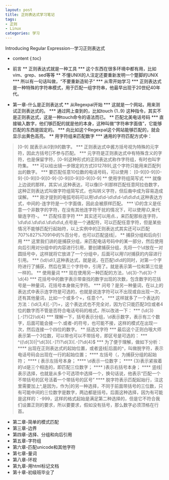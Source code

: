 ```yaml
---
layout: post
title: 正则表达式学习笔记
tags:
- 正则
- Linux
categories: 学习
---
```

Introducing Regular Expression--学习正则表达式





* content
{:toc}

* 前言
** 正则表达式就是一种工具
*** 这个东西在很多环境中都有用，比如vim、grep、sed等等
** 不懂UNIX的人注定还要重新发明一个蹩脚的UNIX
*** 所以有一句话叫做，“不要重新造轮子“
*** 从零开始学习
*** 正则表达式是一种特殊的字符串模式，用于匹配一组字符串，他最早出现于20世纪40年代。
* 第一章-什么是正则表达式
** 从Regexpal开始
*** 这就是一个网站，用来测试正则表达式的。
*** 通过网上查到的，比如touch {1..9} 这种指令，其实不是正则表达式，这是一种touch命令的语法而已。
** 匹配北美电话号码
*** 直接输入数字，他们够匹配的就是他的本身，这种叫做“字符串字面值”，它能够匹配的东西是固定的。
*** 向比如这个Regexpal这个网站能够匹配的，就会显示出黄色高亮。
** 用字符组来匹配数字
*** 通用的字符匹配方式中：
> [0-9]	就表示从0到9的数字。
*** 正则表达式中酱方括号视为特殊的元字符，因此方括号[]不参与匹配。
*** 元字符是正则表达式中有特殊含义的字符，也是保留字符，[0-9]这种形式的正则表达式称作字符组，有时也叫字符集。
*** 可以给出镜一步限定的方式[012789],这个字符只能用来匹配列出的数字。
*** 要匹配任意10位数的电话号码，可以使用：
> [0-9][0-9][0-9]-[0-9][0-9][0-9]-[0-9][0-9][0-9][0-9]
** 使用字符组简写式
*** 就像上边说的那样，其实\d,这种表达，可以像[0-9]那样匹配任意阿拉伯数字，这种正则表达式叫做字符组简写式，也叫转义字符，但后裔中成为容易造成误解。
*** 刚才提到的电弧号码可以用\d\d\d-\d\d\d-\d\d\d\d,这种表达方式，中间的-连字符是一个字面值，因此会被原样匹配。
*** \D的含义是任意一个非数字的字符，在没有其他连字符干扰的情况下，可以使用\D,来代替连字符-。
** 匹配任意字符
*** 其实还可以用点.，来匹配那些连字符，\d\d\d.\d\d\d.\d\d\d\d,点号是一个通配符，可以匹配任意字符，但是某些情况不能够匹配行起始符，以上实例中的正则表达式其实还可以匹配707%827%7091中的%百分号，也可以匹配竖线|，
** 捕获分组和后向引用
*** 这里我们讲的是捕获分组，来匹配电话号码中的某一部分，然后使用向后引用对分组中的内容进行引用，要创建捕获分组，先将一个\d放在一对圆括号中，这样就将它放进了一个分组中，后面可以用\1对捕获的内容进行引用。
*** (\d)\d\1,这种表达式，就是说，在匹配\d\d的同时，对第一个字符进行了捕获，然后在第三个字符中，引用了。就是表示第一位和第三位是一样的。
** 使用量词
*** 现在使用另一种匹配的方法，\d{3}-?\d{3}-?\d{4}
*** 花括号中的数字表示带查找的数字出现的次数，包含数字的花括号是一种量词，花括号本身做元字符。
*** 问号？是另一种量词，在以上的表达式中表示连字符是可选的，也就是说连字符可以不出现或自出现一次，还有其他量词，比如一个或多个+，任意个*。
*** 这样就多了一个表达的方法：(\d{3,4}[.-]?)+，这个表达式也不完全对，因为它只能匹配3位或者4位的数字而不管是否符合电话号码的格式，所以改进一下：
*** (\d{3}[.-]?){2}\d{4}
*** 理解一下，括号表示分组，\d表示数字，表示有三个数字，后面可能会接一个.或者-的符号，也可能不接，这样的模式在出现一次，然后连接一个四位的数字。
** 括选文字符
*** 最后这个正则白哦大师表示第一个3位数，可以带也可以不带括号，即区号是可选的：
*** ^(\(\d{3}\)|^\d{3}[.-]?)?\d{3}[.-]?\d{4}$
*** 为了便于理解，做如下分析：
**** 出现在正则表达式的起始位置，或者竖线|后面的^，叫做脱字符，表示电话号码会出现在一行的起始位置；
**** 左括号（，为捕获分组的起始符；
**** \( 表示左括号本身；
**** \d表示一位数字；
**** {3}表示紧挨着的\d是三个相连的，即匹配三位数字；
**** \)表示右括号本身；
**** 竖线|表示选择，也就是从多个可选项中选择一个，换句话说，他表示“匹配一个不带括号的区号活着一个带括号的区号”
**** 脱字符表示匹配起始行，注这里需要加上^,是因为，作为|的另一种选择，不同于前面带括号的三位数，只有可能中间的三位数字是数字，两边都是括号。后面这种选择，因为有可能是这样的：-999，这样的格式起始是满足第二种选择的，但是它不符合我们设置正则的要求，所以要要求，假如没有括号，那么数字必须顶格在行首。
* 第二章-简单的模式匹配
* 第三章-边界
* 第四章-选择、分组和向后引用
* 第五章-字符组
* 第六章-匹配unicode和其他字符
* 第七章-量词
* 第八章-环视
* 第九章-用html标记文档
* 第十章-初级班毕业了

